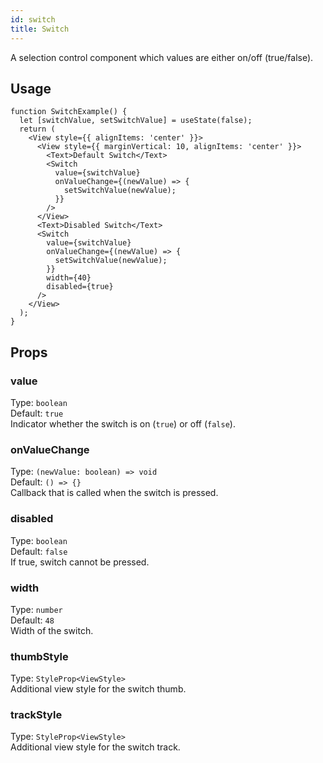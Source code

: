```yaml
---
id: switch
title: Switch
---
```


A selection control component which values are either on/off (true/false).

## Usage

```tsx live
function SwitchExample() {
  let [switchValue, setSwitchValue] = useState(false);
  return (
    <View style={{ alignItems: 'center' }}>
      <View style={{ marginVertical: 10, alignItems: 'center' }}>
        <Text>Default Switch</Text>
        <Switch
          value={switchValue}
          onValueChange={(newValue) => {
            setSwitchValue(newValue);
          }}
        />
      </View>
      <Text>Disabled Switch</Text>
      <Switch
        value={switchValue}
        onValueChange={(newValue) => {
          setSwitchValue(newValue);
        }}
        width={40}
        disabled={true}
      />
    </View>
  );
}
```

## Props

### value

Type: `boolean`  
Default: `true`  
Indicator whether the switch is on (`true`) or off (`false`).

### onValueChange

Type: `(newValue: boolean) => void`  
Default: `() => {}`  
Callback that is called when the switch is pressed.

### disabled

Type: `boolean`  
Default: `false`  
If true, switch cannot be pressed.

### width

Type: `number`  
Default: `48`  
Width of the switch.

### thumbStyle

Type: `StyleProp<ViewStyle>`  
Additional view style for the switch thumb.

### trackStyle

Type: `StyleProp<ViewStyle>`  
Additional view style for the switch track.
